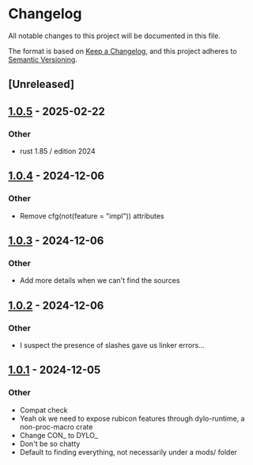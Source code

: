 # Changelog

All notable changes to this project will be documented in this file.

The format is based on [Keep a Changelog](https://keepachangelog.com/en/1.0.0/),
and this project adheres to [Semantic Versioning](https://semver.org/spec/v2.0.0.html).

## [Unreleased]

## [1.0.5](https://github.com/bearcove/dylo/compare/dylo-runtime-v1.0.4...dylo-runtime-v1.0.5) - 2025-02-22

### Other

- rust 1.85 / edition 2024

## [1.0.4](https://github.com/bearcove/dylo/compare/dylo-runtime-v1.0.3...dylo-runtime-v1.0.4) - 2024-12-06

### Other

- Remove cfg(not(feature = "impl")) attributes

## [1.0.3](https://github.com/bearcove/dylo/compare/dylo-runtime-v1.0.2...dylo-runtime-v1.0.3) - 2024-12-06

### Other

- Add more details when we can't find the sources

## [1.0.2](https://github.com/bearcove/dylo/compare/dylo-runtime-v1.0.1...dylo-runtime-v1.0.2) - 2024-12-06

### Other

- I suspect the presence of slashes gave us linker errors...

## [1.0.1](https://github.com/bearcove/dylo/compare/dylo-runtime-v1.0.0...dylo-runtime-v1.0.1) - 2024-12-05

### Other

- Compat check
- Yeah ok we need to expose rubicon features through dylo-runtime, a non-proc-macro crate
- Change CON_ to DYLO_
- Don't be so chatty
- Default to finding everything, not necessarily under a mods/ folder
